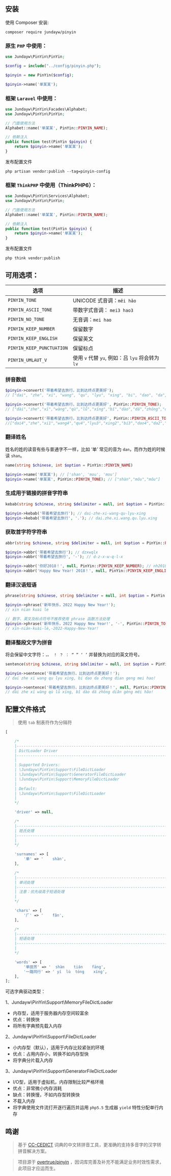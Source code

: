 ## 安装

使用 Composer 安装:

```shell
composer require jundayw/pinyin
```

### 原生 `PHP` 中使用：

```php
use Jundayw\PinYin\PinYin;

$config = include("../config/pinyin.php");

$pinyin = new PinYin($config);

$pinyin->name('单某某');
```

### 框架 `Laravel` 中使用：

```php
use Jundayw\PinYin\Facades\Alphabet;
use Jundayw\PinYin\PinYin;

// 门面使用方法
Alphabet::name('单某某', PinYin::PINYIN_NAME);

// 依赖注入
public function test(PinYin $pinyin) {
    return $pinyin->name('单某某');
}
```

发布配置文件

```shell
php artisan vendor:publish --tag=pinyin-config
```

### 框架 `ThinkPHP` 中使用（ThinkPHP6）：

```php
use Jundayw\PinYin\Services\Alphabet;
use Jundayw\PinYin\PinYin;

// 门面使用方法
Alphabet::name('单某某', PinYin::PINYIN_NAME);

// 依赖注入
public function test(PinYin $pinyin) {
    return $pinyin->name('单某某');
}
```

发布配置文件

```shell
php think vendor:publish
```

## 可用选项：

|      选项      | 描述                                                |
| -------------  | ---------------------------------------------------|
| `PINYIN_TONE`  | UNICODE 式音调：`měi hǎo`                    |
| `PINYIN_ASCII_TONE`  | 带数字式音调：  `mei3 hao3`                    |
| `PINYIN_NO_TONE`    |  无音调：`mei hao` | 
| `PINYIN_KEEP_NUMBER`    | 保留数字  | 
| `PINYIN_KEEP_ENGLISH`   | 保留英文   | 
| `PINYIN_KEEP_PUNCTUATION`   |  保留标点  | 
| `PINYIN_UMLAUT_V` | 使用 `v` 代替 `yu`, 例如：吕 `lyu` 将会转为 `lv` |

### 拼音数组

```php
$pinyin->convert('带着希望去旅行，比到达终点更美好');
// ["dai", "zhe", "xi", "wang", "qu", "lyu", "xing", "bi", "dao", "da", "zhong", "dian", "geng", "mei", "hao"]

$pinyin->convert('带着希望去旅行，比到达终点更美好', PinYin::PINYIN_TONE);
// ["dài","zhe","xī","wàng","qù","lǚ","xíng","bǐ","dào","dá","zhōng","diǎn","gèng","měi","hǎo"]

$pinyin->convert('带着希望去旅行，比到达终点更美好', PinYin::PINYIN_ASCII_TONE);
//["dai4","zhe","xi1","wang4","qu4","lyu3","xing2","bi3","dao4","da2","zhong1","dian3","geng4","mei3","hao3"]
```

### 翻译姓名

姓名的姓的读音有些与普通字不一样，比如 ‘单’ 常见的音为 `dan`，而作为姓的时候读 `shan`。

```php
name(string $chinese, int $option = PinYin::PINYIN_NAME)
```

```php
$pinyin->name('单某某'); // ['shan', 'mou', 'mou']
$pinyin->name('单某某', PinYin::PINYIN_TONE); // ["shàn","mǒu","mǒu"]
```

### 生成用于链接的拼音字符串

```php
kebab(string $chinese, string $delimiter = null, int $option = PinYin::PINYIN_DEFAULT  | PinYin::PINYIN_KEEP_NUMBER | PinYin::PINYIN_KEEP_ENGLISH)
```

```php
$pinyin->kebab('带着希望去旅行'); // dai-zhe-xi-wang-qu-lyu-xing
$pinyin->kebab('带着希望去旅行', '.'); // dai.zhe.xi.wang.qu.lyu.xing
```

### 获取首字符字符串

```php
abbr(string $chinese, string $delimiter = null, int $option = PinYin::PINYIN_DEFAULT | PinYin::PINYIN_NO_TONE)
```

```php
$pinyin->abbr('带着希望去旅行'); // dzxwqlx
$pinyin->abbr('带着希望去旅行', '-'); // d-z-x-w-q-l-x

$pinyin->abbr('你好2018！', null, PinYin::PINYIN_KEEP_NUMBER); // nh2018
$pinyin->abbr('Happy New Year! 2018！', null, PinYin::PINYIN_KEEP_ENGLISH); // HNY2018
```

### 翻译汉语短语

```php
phrase(string $chinese, string $delimiter = null, int $option = PinYin::PINYIN_DEFAULT)
```

```php
$pinyin->phrase('新年快乐，2022 Happy New Year!');
// xin nian kuai le

// 数字、英文及标点符号不推荐使用 phrase 函数方法处理
$pinyin->phrase('新年快乐，2022 Happy New Year!', '-', PinYin::PINYIN_TONE | PinYin::PINYIN_KEEP_PUNCTUATION | PinYin::PINYIN_KEEP_ENGLISH | PinYin::PINYIN_KEEP_NUMBER);
// xīn-nián-kuài-lè,-2022-Happy-New-Year!
```

### 翻译整段文字为拼音

将会保留中文字符：`，。 ！ ？ ： “ ” ‘ ’` 并替换为对应的英文符号。

```php
sentence(string $chinese, string $delimiter = null, int $option = PinYin::PINYIN_NO_TONE | PinYin::PINYIN_KEEP_PUNCTUATION | PinYin::PINYIN_KEEP_ENGLISH | PinYin::PINYIN_KEEP_NUMBER)
```

```php
$pinyin->sentence('带着希望去旅行，比到达终点更美好！');
// dai zhe xi wang qu lyu xing, bi dao da zhong dian geng mei hao!

$pinyin->sentence('带着希望去旅行，比到达终点更美好！', null, PinYin::PINYIN_TONE);
// dài zhe xī wàng qù lǚ xíng, bǐ dào dá zhōng diǎn gèng měi hǎo!
```

## 配置文件格式

> 使用 `tab` 制表符作为分隔符

```php
[

    /*
    |--------------------------------------------------------------------------
    | DictLoader Driver
    |--------------------------------------------------------------------------
    |
    | Supported Drivers:
    | \Jundayw\PinYin\Support\FileDictLoader
    | \Jundayw\PinYin\Support\GeneratorFileDictLoader
    | \Jundayw\PinYin\Support\MemoryFileDictLoader
    |
    | Default:
    | \Jundayw\PinYin\Support\FileDictLoader
    |
    */

    'driver' => null,

    /*
    |--------------------------------------------------------------------------
    | 姓氏处理
    |--------------------------------------------------------------------------
    |
    */

    'surnames' => [
        '单' => '	shàn',
    ],

    /*
    |--------------------------------------------------------------------------
    | 单词处理
    |--------------------------------------------------------------------------
    | 注意：优先级高于短语处理
    |
    */

    'chars' => [
        '⺁' => '	fǎn',
    ],

    /*
    |--------------------------------------------------------------------------
    | 短语处理
    |--------------------------------------------------------------------------
    |
    */

    'words' => [
        '单田芳' => '	shàn	tián	fāng',
        '一路同行' => '	yí	lù	tóng	xíng',
    ],
];
```

可选字典驱动类型：

1、Jundayw\PinYin\Support\MemoryFileDictLoader

- 内存型，适用于服务器内存空间较富余
- 优点：转换快
- 将所有字典预先载入内存

2、Jundayw\PinYin\Support\FileDictLoader

- 小内存型（默认），适用于内存比较紧张的环境
- 优点：占用内存小，转换不如内存型快
- 将字典分片载入内存

3、Jundayw\PinYin\Support\GeneratorFileDictLoader

- I/O型，适用于虚拟机，内存限制比较严格环境
- 优点：非常微小内存消耗
- 缺点：转换慢，不如内存型转换快
- 不载入内存
- 将字典使用文件流打开逐行遍历并运用 `php5.5` 生成器 `yield` 特性分配单行内存

## 鸣谢

> 基于 [CC-CEDICT](http://cc-cedict.org/wiki/) 词典的中文转拼音工具，更准确的支持多音字的汉字转拼音解决方案。

> 项目源于 [overtrue/pinyin](https://github.com/overtrue/pinyin) ，因词库完善及补充不能满足业务时效性需求，此项目才应运而生。
